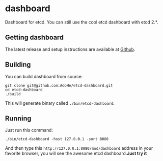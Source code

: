 # dashboard
Dashboard for etcd. You can still use the cool etcd dashboard with etcd 2.*.

## Getting dashboard

The latest release and setup instructions are available at [Github](https://github.com/AdoHe/etcd-dashboard).

## Building

You can build dashboard from source:

```
git clone git@github.com:AdoHe/etcd-dashboard.git
cd etcd-dashboard
./build
```
This will generate binary called `./bin/etcd-dashboard`.

## Running

Just run this command:

```
./bin/etcd-dashboard -host 127.0.0.1 -port 8080
```
And then type this `http://127.0.0.1:8080/mod/dashboard` address in your favorite browser, you will see the awesome etcd dashboard.**Just try it**
